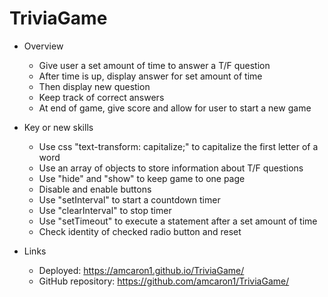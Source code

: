 # TriviaGame

- Overview
    - Give user a set amount of time to answer a T/F question
    - After time is up, display answer for set amount of time
    - Then display new question
    - Keep track of correct answers
    - At end of game, give score and allow for user to start a new game 

- Key or new skills
    - Use css "text-transform: capitalize;" to capitalize the first letter of a word
    - Use an array of objects to store information about T/F questions
    - Use "hide" and "show" to keep game to one page
    - Disable and enable buttons
    - Use "setInterval" to start a countdown timer
    - Use "clearInterval" to stop timer
    - Use "setTimeout" to execute a statement after a set amount of time
    - Check identity of checked radio button and reset

- Links
    - Deployed: https://amcaron1.github.io/TriviaGame/
    - GitHub repository: https://github.com/amcaron1/TriviaGame/